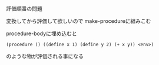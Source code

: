 評価順番の問題

変換してから評価して欲しいので
make-procedureに組みこむ

procedure-bodyに埋め込むと
```schema
(procedure () ((define x 1) (define y 2) (+ x y)) <env>)
```

のような物が評価される事になる


